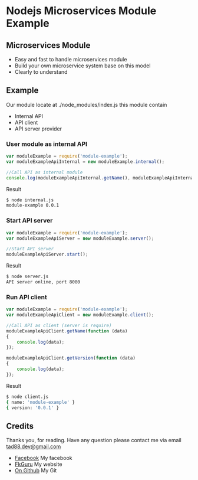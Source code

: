 # Nodejs Microservices Module Example


## Microservices Module

 * Easy and fast to handle microservices module
 * Build your own microservice system base on this model
 * Clearly to understand

## Example

Our module locate at ./node_modules/index.js this module contain
* Internal API
* API client
* API server provider

### User module as internal API
```javascript
var moduleExample = require('module-example');
var moduleExampleApiInternal = new moduleExample.internal();

//Call API as internal module
console.log(moduleExampleApiInternal.getName(), moduleExampleApiInternal.getVersion());
```
Result
```bash
$ node internal.js
module-example 0.0.1
```

### Start API server

```javascript
var moduleExample = require('module-example');
var moduleExampleApiServer = new moduleExample.server();

//Start API server
moduleExampleApiServer.start();
```
Result
```bash
$ node server.js
API server online, port 8080
```

### Run API client

```javascript
var moduleExample = require('module-example');
var moduleExampleApiClient = new moduleExample.client();

//Call API as client (server is require)
moduleExampleApiClient.getName(function (data)
{
    console.log(data);
});

moduleExampleApiClient.getVersion(function (data)
{
    console.log(data);
});
```
Result
```bash
$ node client.js
{ name: 'module-example' }
{ version: '0.0.1' }
```

## Credits
Thanks you, for reading. Have any question please contact me via email [tad88.dev@gmail.com](mailto://tad88.dev@gmail.com)

* [Facebook](https://www.facebook.com/tad88.dev) My facebook
* [FkGuru](https://www.fkguru.com) My website
* [On Github](https://github.com/tad88.dev) My Git
